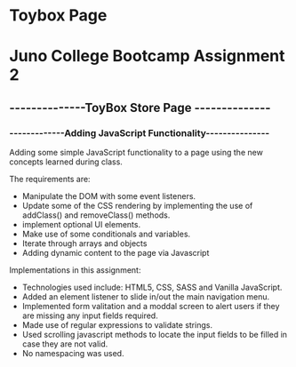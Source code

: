 # Toybox Page
# Juno College Bootcamp Assignment 2

## --------------ToyBox Store Page --------------

### -------------Adding JavaScript Functionality---------------


Adding some simple JavaScript functionality to a page using the new concepts learned during class.

The requirements are:

- Manipulate the DOM with some event listeners.
- Update some of the CSS rendering by implementing the use of addClass() and removeClass() methods.
- implement optional UI elements.
- Make use of some conditionals and variables.
- Iterate through arrays and objects
- Adding dynamic content to the page via Javascript

Implementations in this assignment:

- Technologies used include: HTML5, CSS, SASS and Vanilla JavaScript.
- Added an element listener to slide in/out the main navigation menu.
- Implemented form valitation and a moddal screen to alert users if they are missing any input fields required.
- Made use of regular expressions to validate strings.
- Used scrolling javascript methods to locate the input fields to be filled in case they are not valid.
- No namespacing was used.
